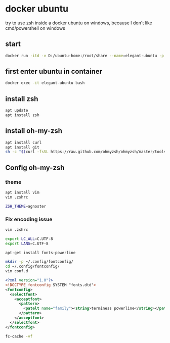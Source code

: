# docker ubuntu

try to use zsh inside a docker ubuntu on windows, because I don't like cmd/powershell on windows

## start

```sh
docker run -itd -v D:/ubuntu-home:/root/share --name=elegant-ubuntu -p 8000:8000 -p 8001:8001 -p 8002:8002 ubuntu
```

## first enter ubuntu in container

```sh
docker exec -it elegant-ubuntu bash
```

## install zsh

```bash
apt update
apt install zsh
```
## install oh-my-zsh

```zsh
apt install curl
apt install git
sh -c "$(curl -fsSL https://raw.github.com/ohmyzsh/ohmyzsh/master/tools/install.sh)"
```

## Config oh-my-zsh

### theme

```zsh
apt install vim
vim .zshrc
```

```zsh
ZSH_THEME=agnoster
```

### Fix encoding issue

```zsh
vim .zshrc
```
```zsh
export LC_ALL=C.UTF-8
export LANG=C.UTF-8
```
```zsh
apt-get install fonts-powerline
```
```zsh
mkdir -p ~/.config/fontconfig/
cd ~/.config/fontconfig/
vim conf.d
```
```xml
<?xml version="1.0"?>
<!DOCTYPE fontconfig SYSTEM "fonts.dtd">
<fontconfig>
  <selectfont>
    <acceptfont>
      <pattern>
        <patelt name="family"><string>terminess powerline</string></patelt>
      </pattern>
    </acceptfont>
  </selectfont>
</fontconfig>
```
```zsh
fc-cache -vf
```
